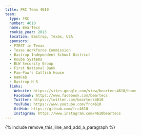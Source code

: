 ```yaml
---
title: FRC Team 4610
team:
  type: FRC
  number: 4610
  name: BearTecs
  rookie_year: 2013
  location: Bastrop, Texas, USA
  sponsors:
  - FIRST in Texas
  - Texas Workforce Commission
  - Bastrop Independent School District
  - Kouba Systems
  - BLW Security Group
  - First National Bank
  - Paw-Paw's Catfish House
  - KamFab
  - Bastrop H S
  links:
    Website: https://sites.google.com/view/beartecs4610/home
    Facebook: https://www.facebook.com/beartecs
    Twitter: https://twitter.com/beartecs4610
    YouTube: https://www.youtube.com/frc4610
    GitHub: https://github.com/frc4610
    Instagram: https://www.instagram.com/4610beartecs
---
```


{% include remove_this_line_and_add_a_paragraph %}